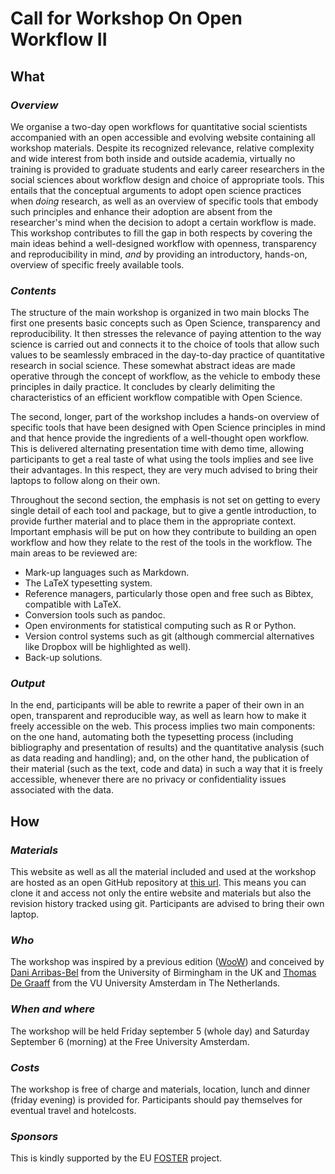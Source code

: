 # Call for Workshop On Open Workflow II


## What

### *Overview*

We organise a two-day open workflows for quantitative social scientists accompanied with an open accessible and evolving website containing all workshop materials. Despite its recognized relevance, relative complexity and wide interest from both inside and outside academia, virtually no training is provided to graduate students and early career researchers in the social sciences about workflow design and choice of appropriate tools. This entails that the conceptual arguments to adopt open science practices when *doing* research, as well as an overview of specific tools that embody such principles and enhance their adoption are absent from the researcher's mind when the decision to adopt a certain workflow is made. This workshop contributes to fill the gap in both respects by covering the main ideas behind a well-designed workflow with openness, transparency and reproducibility in mind, *and* by providing an introductory, hands-on, overview of specific freely available tools.

### *Contents*

The structure of the main workshop is organized in two main blocks The first one presents basic concepts such as Open Science, transparency and reproducibility. It then stresses the relevance of paying attention to the way science is carried out and connects it to the choice of tools that allow such values to be seamlessly embraced in the day-to-day practice of quantitative research in social science. These somewhat abstract ideas are made operative through the concept of workflow, as the vehicle to embody these principles in daily practice. It concludes by clearly delimiting the characteristics of an efficient workflow compatible with Open Science.

The second, longer, part of the workshop includes a hands-on overview of specific tools that have been designed with Open Science principles in mind and that hence provide the ingredients of a well-thought open workflow. This is delivered alternating presentation time with demo time, allowing participants to get a real taste of what using the tools implies and see live their advantages. In this respect, they are very much advised to bring their laptops to follow along on their own. 

Throughout the second section, the emphasis is not set on getting to every single detail of each tool and package, but to give a gentle introduction, to provide further material and to place them in the appropriate context. Important emphasis will be put on how they contribute to building an open workflow and how they relate to the rest of the tools in the workflow. The main areas to be reviewed are:

* Mark-up languages such as Markdown.
* The LaTeX typesetting system.
* Reference managers, particularly those open and free such as Bibtex, compatible with LaTeX.
* Conversion tools such as pandoc.
* Open environments for statistical computing such as R or Python.
* Version control systems such as git (although commercial alternatives like Dropbox will be highlighted as well).
* Back-up solutions.

### *Output*

In the end, participants will be able to rewrite a paper of their own in an open, transparent and reproducible way, as well as learn how to make it freely accessible on the web. This process implies two main components: on the one hand, automating both the typesetting process (including bibliography and presentation of results) and the quantitative analysis (such as data reading and handling); and, on the other hand, the publication of their material (such as the text, code and data) in such a way that it is freely accessible, whenever there are no privacy or confidentiality issues associated with the data.

## How

### *Materials*

This website as well as all the material included and used at the workshop are hosted as an open GitHub repository at [this url](https://github.com/darribas/WooWii). This means you can clone it and access not only the entire website and materials but also the revision history tracked using git. Participants are advised to bring their own laptop.

### *Who*

The workshop was inspired by a previous edition
([WooW](http://darribas.org/WooW)) and conceived by [Dani Arribas-Bel](http://darribas.org) from the University of Birmingham in the UK and
[Thomas De Graaff](http://www.thomasdegraaff.net/) from the VU University Amsterdam in The Netherlands.

### *When and where*  

The workshop will be held Friday september 5 (whole day) and Saturday September 6 (morning) at the Free University Amsterdam.

### *Costs* 

The workshop is free of charge and materials, location, lunch and dinner (friday evening) is provided for. Participants should pay themselves for eventual travel and hotelcosts.

### *Sponsors*

This is kindly supported by the EU [FOSTER](http://www.fosteropenscience.eu/) project.